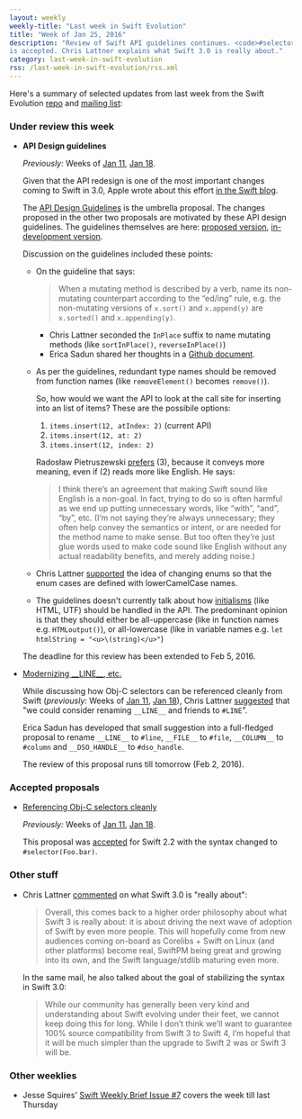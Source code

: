 ```yaml
---
layout: weekly
weekly-title: "Last week in Swift Evolution"
title: "Week of Jan 25, 2016"
description: "Review of Swift API guidelines continues. <code>#selector(foo:)</code>
is accepted. Chris Lattner explains what Swift 3.0 is really about."
category: last-week-in-swift-evolution
rss: /last-week-in-swift-evolution/rss.xml
---
```


Here's a summary of selected updates from last
week from the Swift Evolution
[repo](https://github.com/apple/swift-evolution) and [mailing
list](https://lists.swift.org/pipermail/swift-evolution/):

### Under review this week

  - <a name="api-design-guidelines"></a>
    **API Design guidelines**

    _Previously:_ Weeks of
    [Jan 11](/last-week-in-swift-evolution/2016/swift-evolution-week-of-01-11/#api-design-guidelines),
    [Jan 18](/last-week-in-swift-evolution/2016/swift-evolution-week-of-01-18/#api-design-guidelines).

    Given that the API redesign is one of the most important changes
    coming to Swift in 3.0, Apple wrote about this effort [in the Swift
    blog](https://swift.org/blog/swift-api-transformation/).
    
    The [API Design Guidelines](https://github.com/apple/swift-evolution/blob/master/proposals/0023-api-guidelines.md) is the umbrella proposal.
    The changes proposed in the other two proposals are motivated by these API design guidelines. The guidelines themselves are here: [proposed version](https://swift.org/documentation/api-design-guidelines/), [in-development version](http://apple.github.io/swift-internals/api-design-guidelines/).

    Discussion on the guidelines included these points:

      - On the guideline that says:

        > When a mutating method is described by a verb, name its non-mutating counterpart according to the “ed/ing” rule, e.g. the non-mutating versions of `x.sort()` and `x.append(y)` are `x.sorted()` and `x.appending(y)`.

          - Chris Lattner seconded the `InPlace` suffix to name
            mutating methods (like `sortInPlace()`,
            `reverseInPlace()`)
          - Erica Sadun shared her thoughts in a [Github
            document](https://github.com/erica/SwiftStyle/blob/master/Grammatical.md).

      - As per the guidelines, redundant type names should be removed
        from function names (like `removeElement()` becomes
        `remove()`).

        So, how would we want the API to look at the call site for
        inserting into an list of items? These are the possibile
        options:

          1. `items.insert(12, atIndex: 2)` (current API)
          2. `items.insert(12, at: 2)`
          3. `items.insert(12, index: 2)`

        Radosław Pietruszewski [prefers](https://lists.swift.org/pipermail/swift-evolution/Week-of-Mon-20160125/007664.html) (3), because it conveys more
        meaning, even if (2) reads more like English. He says:

        > I think there’s an agreement that making Swift sound like
        > English is a non-goal. In fact, trying to do so is often
        > harmful as we end up putting unnecessary words, like
        > “with”, “and”, “by”, etc. (I’m not saying they’re always
        > unnecessary; they often help convey the semantics or
        > intent, or are needed for the method name to make sense.
        > But too often they’re just glue words used to make code
        > sound like English without any actual readability
        > benefits, and merely adding noise.)

      - Chris Lattner
        [supported](https://lists.swift.org/pipermail/swift-evolution/Week-of-Mon-20160125/007636.html)
        the idea of changing enums so that the enum cases are
        defined with lowerCamelCase names.

      - The guidelines doesn't currently talk about how
        [initialisms](http://www.dailywritingtips.com/initialisms-and-acronyms/)
        (like HTML, UTF) should be handled in the API. The
        predominant opinion is that they should either be
        all-uppercase (like in function names e.g. `HTMLoutput()`),
        or all-lowercase (like in variable names e.g. `let
        htmlString = "<u>\(string)</u>"`)
    
    The deadline for this review has been extended to Feb 5, 2016.

  - <a name="modern-debug-identifiers"></a>
    [Modernizing \_\_LINE\_\_, etc.](https://github.com/apple/swift-evolution/blob/master/proposals/0028-modernizing-debug-identifiers.md)

    While discussing how Obj-C selectors can be referenced cleanly from
    Swift (_previously:_ Weeks of [Jan 11](/last-week-in-swift-evolution/2016/swift-evolution-week-of-01-11/#objc-selectors), [Jan 18](/last-week-in-swift-evolution/2016/swift-evolution-week-of-01-18/#objc-selectors)), Chris Lattner [suggested](https://lists.swift.org/pipermail/swift-evolution/Week-of-Mon-20160118/007297.html) that "we could consider renaming `__LINE__` and friends to `#LINE`".

    Erica Sadun has developed that small suggestion into a full-fledged
    proposal to rename `__LINE__` to `#line`, `__FILE__` to `#file`,
    `__COLUMN__` to `#column` and `__DSO_HANDLE__` to `#dso_handle`.

    The review of this proposal runs till tomorrow (Feb 2, 2016).

### Accepted proposals

  - [Referencing Obj-C selectors cleanly](https://github.com/apple/swift-evolution/blob/master/proposals/0022-objc-selectors.md)

    _Previously:_ Weeks of
    [Jan 11](/last-week-in-swift-evolution/2016/swift-evolution-week-of-01-11/#objc-selectors),
    [Jan 18](/last-week-in-swift-evolution/2016/swift-evolution-week-of-01-18/#objc-selectors).

    This proposal was [accepted](https://lists.swift.org/pipermail/swift-evolution/Week-of-Mon-20160125/007797.html) for Swift 2.2 with the syntax changed to `#selector(Foo.bar)`.

### Other stuff

  - Chris Lattner 
    [commented](https://lists.swift.org/pipermail/swift-evolution/Week-of-Mon-20160125/007737.html)
    on what Swift 3.0 is "really about":

    > Overall, this comes back to a higher order philosophy about what
    > Swift 3 is really about: it is about driving the next wave of
    > adoption of Swift by even more people.  This will hopefully come
    > from new audiences coming on-board as Corelibs + Swift on Linux
    > (and other platforms) become real, SwiftPM being great and growing
    > into its own, and the Swift language/stdlib maturing even more.

    In the same mail, he also talked about the goal of stabilizing the
    syntax in Swift 3.0:

    > While our community has generally been very kind and understanding
    > about Swift evolving under their feet, we cannot keep doing this
    > for long.  While I don’t think we’ll want to guarantee 100% source
    > compatibility from Swift 3 to Swift 4, I’m hopeful that it will
    > be much simpler than the upgrade to Swift 2 was or Swift 3 will
    > be.

### Other weeklies

  - Jesse Squires' [Swift Weekly Brief Issue #7](http://swiftweekly.github.io/issue-7/)
    covers the week till last Thursday

